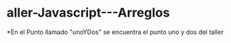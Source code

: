 # aller-Javascript---Arreglos

*En el Punto llamado "unoYDos" se encuentra el punto uno y dos del taller
